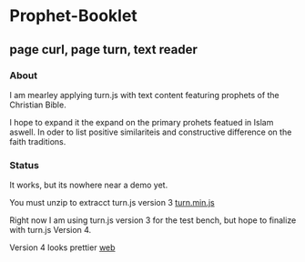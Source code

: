 # Prophet-Booklet

## page curl, page turn, text reader

### About
I am mearley applying turn.js with text content featuring prophets of the Christian Bible.

I hope to expand it the expand on the primary prohets featued in Islam aswell. In oder to list positive similariteis and constructive difference on the faith traditions.

### Status
It works, but its nowhere near a demo yet.

You must unzip to extracct turn.js version 3 [turn.min.js](https://github.com/mezcel/Prophet-Booklet/blob/master/turn.js-master.zip)

Right now I am using turn.js version 3 for the test bench, but hope to finalize with turn.js Version 4.

Version 4 looks prettier [web](http://www.turnjs.com/)


